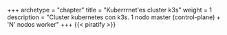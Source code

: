 +++
archetype = "chapter"
title = "Kuberrrnet'es cluster k3s"
weight = 1
description = "Cluster kubernetes con k3s. 1 nodo master (control-plane) + 'N' nodos worker"
+++
{{< piratify >}}
